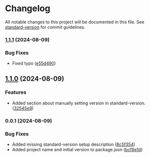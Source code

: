 # Changelog

All notable changes to this project will be documented in this file. See [standard-version](https://github.com/conventional-changelog/standard-version) for commit guidelines.

### [1.1.1](https://gitlab.com/el-fly/gitcommands/compare/v1.1.0...v1.1.1) (2024-08-09)


### Bug Fixes

* Fixed typo ([e55d490](https://gitlab.com/el-fly/gitcommands/commit/e55d4903fe856ee1b781ea656fa193dfdaada6b6))

## [1.1.0](https://gitlab.com/el-fly/gitcommands/compare/v1.0.0...v1.1.0) (2024-08-09)


### Features

* Added section about manually setting version in standard-version. ([32545e9](https://gitlab.com/el-fly/gitcommands/commit/32545e946491195e7ed7c35b52b5cb6a4bebe312))

### 0.0.1 (2024-08-09)


### Bug Fixes

* Added missing standard-version setup description ([8c5f354](https://gitlab.com/el-fly/gitcommands/commit/8c5f35406ee54e385213ca34b10af537bb1b9a6c))
* Added project name and initial version to package.json ([bcf8e1d](https://gitlab.com/el-fly/gitcommands/commit/bcf8e1dda3bc652e3caaa03ac242080f5e3ac357))
